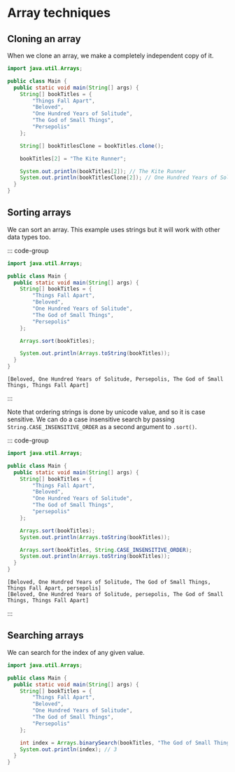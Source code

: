 # Array techniques

<Vimeo id="123" />

## Cloning an array

When we clone an array, we make a completely independent copy of it.

```java
import java.util.Arrays;

public class Main {
  public static void main(String[] args) {
    String[] bookTitles = {
        "Things Fall Apart",
        "Beloved",
        "One Hundred Years of Solitude",
        "The God of Small Things",
        "Persepolis"
    };

    String[] bookTitlesClone = bookTitles.clone();

    bookTitles[2] = "The Kite Runner";

    System.out.println(bookTitles[2]); // The Kite Runner
    System.out.println(bookTitlesClone[2]); // One Hundred Years of Solitude
  }
}
```

## Sorting arrays

We can sort an array. This example uses strings but it will work with other data
types too.

::: code-group

```java
import java.util.Arrays;

public class Main {
  public static void main(String[] args) {
    String[] bookTitles = {
        "Things Fall Apart",
        "Beloved",
        "One Hundred Years of Solitude",
        "The God of Small Things",
        "Persepolis"
    };

    Arrays.sort(bookTitles);

    System.out.println(Arrays.toString(bookTitles));
  }
}
```

```console [output]
[Beloved, One Hundred Years of Solitude, Persepolis, The God of Small Things, Things Fall Apart]
```

:::

Note that ordering strings is done by unicode value, and so it is case
sensitive. We can do a case insensitive search by passing
`String.CASE_INSENSITIVE_ORDER` as a second argument to `.sort()`.

::: code-group

```java
import java.util.Arrays;

public class Main {
  public static void main(String[] args) {
    String[] bookTitles = {
        "Things Fall Apart",
        "Beloved",
        "One Hundred Years of Solitude",
        "The God of Small Things",
        "persepolis"
    };

    Arrays.sort(bookTitles);
    System.out.println(Arrays.toString(bookTitles));

    Arrays.sort(bookTitles, String.CASE_INSENSITIVE_ORDER);
    System.out.println(Arrays.toString(bookTitles));
  }
}
```

```console [output]
[Beloved, One Hundred Years of Solitude, The God of Small Things, Things Fall Apart, persepolis]
[Beloved, One Hundred Years of Solitude, persepolis, The God of Small Things, Things Fall Apart]
```

:::

## Searching arrays

We can search for the index of any given value.

```java
import java.util.Arrays;

public class Main {
  public static void main(String[] args) {
    String[] bookTitles = {
        "Things Fall Apart",
        "Beloved",
        "One Hundred Years of Solitude",
        "The God of Small Things",
        "Persepolis"
    };

    int index = Arrays.binarySearch(bookTitles, "The God of Small Things");
    System.out.println(index); // 3
  }
}
```
